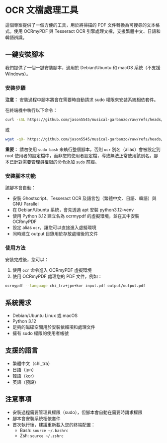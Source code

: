 # OCR 文檔處理工具

這個專案提供了一個方便的工具，用於將掃描的 PDF 文件轉換為可搜尋的文本格式。使用 OCRmyPDF 與 Tesseract OCR 引擎處理文檔，支援繁體中文、日語和韓語辨識。

## 一鍵安裝腳本

我們提供了一個一鍵安裝腳本，適用於 Debian/Ubuntu 和 macOS 系統（不支援 Windows）。

### 安裝步驟

**注意：** 安裝過程中腳本將會在需要時自動請求 sudo 權限來安裝系統相依套件。

在終端機中執行以下命令：

```bash
curl -sSL https://github.com/jason5545/musical-garbanzo/raw/refs/heads/main/install.sh | bash
```

或

```bash
wget -qO- https://github.com/jason5545/musical-garbanzo/raw/refs/heads/main/install.sh | bash
```

**重要：** 請勿使用 `sudo bash` 來執行整個腳本，否則 `ocr` 別名（alias）會被設定到 root 使用者的設定檔中，而非您的使用者設定檔，導致無法正常使用該別名。腳本已針對需要管理員權限的命令添加 `sudo` 前綴。

### 安裝腳本功能

該腳本會自動：

- 安裝 Ghostscript、Tesseract OCR 及語言包（繁體中文、日語、韓語）與 GNU Parallel
- 在 Debian/Ubuntu 系統，會先透過 apt 安裝 python3.12-venv
- 使用 Python 3.12 建立名為 ocrmypdf 的虛擬環境，並在其中安裝 OCRmyPDF
- 設定 alias `ocr`，讓您可以直接進入虛擬環境
- 同時建立 output 目錄用於存放處理後的文件

### 使用方法

安裝完成後，您可以：

1. 使用 `ocr` 命令進入 OCRmyPDF 虛擬環境
2. 使用 OCRmyPDF 處理您的 PDF 文件，例如：

```bash
ocrmypdf --language chi_tra+jpn+kor input.pdf output/output.pdf
```

## 系統需求

- Debian/Ubuntu Linux 或 macOS
- Python 3.12
- 足夠的磁碟空間用於安裝依賴項和處理文件
- 擁有 sudo 權限的使用者帳號

## 支援的語言

- 繁體中文（chi_tra）
- 日語（jpn）
- 韓語（kor）
- 英語（預設）

## 注意事項

- 安裝過程需要管理員權限（sudo），但腳本會自動在需要時請求權限
- 腳本會安裝系統相依套件
- 首次執行後，建議重新載入您的終端配置：
  - Bash: `source ~/.bashrc`
  - Zsh: `source ~/.zshrc` 